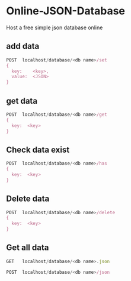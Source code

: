 # Online-JSON-Database
Host a free simple json database online 

## add data
```js
POST  localhost/database/<db name>/set
{
  key:    <key>,
  value:  <JSON>
}
```

## get data
```js
POST  localhost/database/<db name>/get
{
  key:  <key>
}
```

## Check data exist
```js
POST  localhost/database/<db name>/has
{
  key:  <key>
}
```

## Delete data
```js
POST  localhost/database/<db name>/delete
{
  key:  <key>
}
```

## Get all data
```js
GET   localhost/database/<db name>.json

POST  localhost/database/<db name>/json
```



